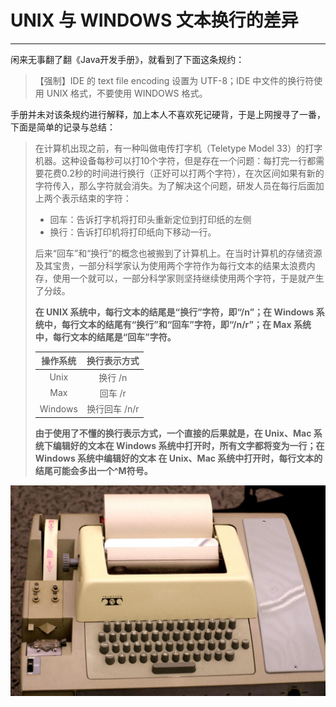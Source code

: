 # UNIX 与 WINDOWS 文本换行的差异

---

闲来无事翻了翻《Java开发手册》，就看到了下面这条规约：

> 【强制】IDE 的 text file encoding 设置为 UTF-8；IDE 中文件的换行符使用 UNIX 格式，不要使用 WINDOWS 格式。

手册并未对该条规约进行解释，加上本人不喜欢死记硬背，于是上网搜寻了一番，下面是简单的记录与总结：

> 在计算机出现之前，有一种叫做电传打字机（Teletype Model 33）的打字机器。这种设备每秒可以打10个字符，但是存在一个问题：每打完一行都需要花费0.2秒的时间进行换行（正好可以打两个字符），在次区间如果有新的字符传入，那么字符就会消失。为了解决这个问题，研发人员在每行后面加上两个表示结束的字符：
>
> - 回车：告诉打字机将打印头重新定位到打印纸的左侧
> - 换行：告诉打印机将打印纸向下移动一行。
>
> 后来“回车”和“换行”的概念也被搬到了计算机上。在当时计算机的存储资源及其宝贵，一部分科学家认为使用两个字符作为每行文本的结果太浪费内存，使用一个就可以，一部分科学家则坚持继续使用两个字符，于是就产生了分歧。
>
> **在 UNIX 系统中，每行文本的结尾是“换行”字符，即“/n”；在 Windows 系统中，每行文本的结尾有“换行”和“回车”字符，即“/n/r”；在 Max 系统中，每行文本的结尾是“回车”字符。**
>
> | 操作系统 | 换行表示方式  |
> | :------: | :-----------: |
> |   Unix   |    换行 /n    |
> |   Max    |    回车 /r    |
> | Windows  | 换行回车 /n/r |
>
> **由于使用了不懂的换行表示方式，一个直接的后果就是，在 Unix、Mac 系统下编辑好的文本在 Windows 系统中打开时，所有文字都将变为一行；在 Windows 系统中编辑好的文本 在 Unix、Mac 系统中打开时，每行文本的结尾可能会多出一个^M符号。**

![img](markdown/UNIX与WINDOWS文本换行的差异.assets/bytecollector.com&app=2002&size=f9999,10000&q=a80&n=0&g=0n&fmt=jpeg)

